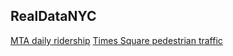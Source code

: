 ## RealDataNYC
[MTA daily ridership](https://new.mta.info./coronavirus/ridership)
[Times Square pedestrian traffic](https://timesquare.org/do-business/market-research-data) 

